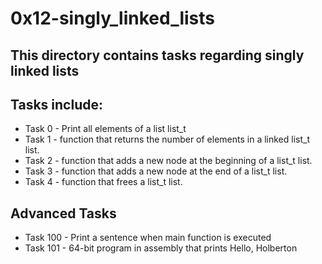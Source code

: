 # 0x12-singly_linked_lists

## This directory contains tasks regarding singly linked lists

## Tasks include:
* Task 0 - Print all elements of a list list_t
* Task 1 - function that returns the number of elements in a linked list_t list.
* Task 2 - function that adds a new node at the beginning of a list_t list.
* Task 3 - function that adds a new node at the end of a list_t list.
* Task 4 - function that frees a list_t list.

## Advanced Tasks
* Task 100 - Print a sentence when main function is executed
* Task 101 -  64-bit program in assembly that prints Hello, Holberton
